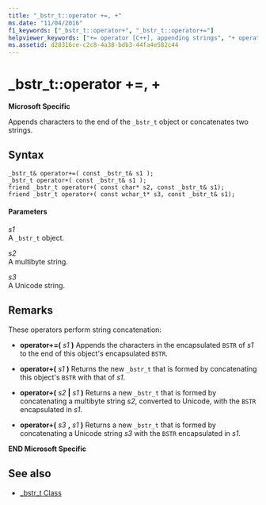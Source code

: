 ```yaml
---
title: "_bstr_t::operator +=, +"
ms.date: "11/04/2016"
f1_keywords: ["_bstr_t::operator+", "_bstr_t::operator+="]
helpviewer_keywords: ["+= operator [C++], appending strings", "+ operator [C++], _bstr_t objects"]
ms.assetid: d28316ce-c2c8-4a38-bdb3-44fa4e582c44
---
```

# _bstr_t::operator +=, +

**Microsoft Specific**

Appends characters to the end of the `_bstr_t` object or concatenates two strings.

## Syntax

```
_bstr_t& operator+=( const _bstr_t& s1 );
_bstr_t operator+( const _bstr_t& s1 );
friend _bstr_t operator+( const char* s2, const _bstr_t& s1);
friend _bstr_t operator+( const wchar_t* s3, const _bstr_t& s1);
```

#### Parameters

*s1*<br/>
A `_bstr_t` object.

*s2*<br/>
A multibyte string.

*s3*<br/>
A Unicode string.

## Remarks

These operators perform string concatenation:

- **operator+=(**  *s1*  **)** Appends the characters in the encapsulated `BSTR` of *s1* to the end of this object's encapsulated `BSTR`.

- **operator+(**  *s1*  **)** Returns the new `_bstr_t` that is formed by concatenating this object's `BSTR` with that of *s1*.

- **operator+(**  *s2*  **&#124;**  *s1*  **)** Returns a new `_bstr_t` that is formed by concatenating a multibyte string *s2*, converted to Unicode, with the `BSTR` encapsulated in *s1*.

- **operator+(**  *s3* **,**  *s1*  **)** Returns a new `_bstr_t` that is formed by concatenating a Unicode string *s3* with the `BSTR` encapsulated in *s1*.

**END Microsoft Specific**

## See also

- [_bstr_t Class](../cpp/bstr-t-class.md)
